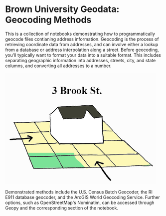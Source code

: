 # Brown University Geodata: Geocoding Methods

This is a collection of notebooks demonstrating how to programmatically geocode files contianing address information. Geocoding is the process of retrieving coordinate data from addresses, and can involve either a lookup from a database or address interpolation along a street. Before geocoding, you'll typically want to format your data into a suitable format. This includes separating geographic information into addresses, streets, city, and state columns, and converting all addresses to a number.

![A picture of a geolocated house](images/locate_2.png)

Demonstrated methods include the U.S. Census Batch Geocoder, the RI E911 database geocoder, and the ArcGIS World Geocoding Service. Further options, such as OpenStreetMap's Nominatim, can be accessed through Geopy and the corresponding section of the notebook.
